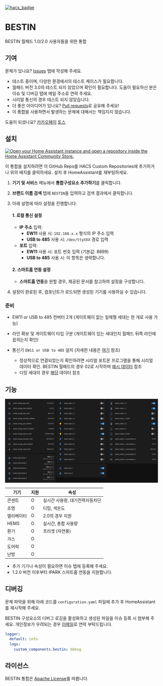 [![hacs_badge](https://img.shields.io/badge/HACS-Custom-41BDF5.svg?style=for-the-badge)](https://github.com/hacs/integration)

# BESTIN
BESTIN 월패드 1.0/2.0 사용자들을 위한 통합

## 기여
문제가 있나요? [Issues](https://github.com/lunDreame/ha-bestin/issues) 탭에 작성해 주세요.

- 테스트 중이며, 다양한 환경에서의 테스트 케이스가 필요합니다.
- 월패드 버전 3.0의 테스트 되지 않았으며 확인이 필요합니다. 도움이 필요하신 분은 이슈 및 디버깅 탭에 메일 주소로 연락 주세요.
- 시리얼 통신의 경우 테스트 되지 않았습니다.
- 더 좋은 아이디어가 있나요? [Pull requests](https://github.com/lunDreame/ha-bestin/pulls)로 공유해 주세요!
- 이 통합을 사용하면서 발생하는 문제에 대해서는 책임지지 않습니다.

도움이 되셨나요? [카카오페이](https://qr.kakaopay.com/FWDWOBBmR) [토스](https://toss.me/lundreamer)

## 설치
[![Open your Home Assistant instance and open a repository inside the Home Assistant Community Store.](https://my.home-assistant.io/badges/hacs_repository.svg)](https://my.home-assistant.io/redirect/hacs_repository/?owner=lunDreame&repository=ha-bestin&category=Integration)

이 통합을 설치하려면 이 GitHub Repo를 HACS Custom Repositories에 추가하거나 위의 배지를 클릭하세요. 설치 후 HomeAssistant를 재부팅하세요.

1. **기기 및 서비스** 메뉴에서 **통합구성요소 추가하기**를 클릭합니다.
2. **브랜드 이름 검색** 탭에 `BESTIN`을 입력하고 검색 결과에서 클릭합니다.
3. 아래 설명에 따라 설정을 진행합니다:

   #### 1. 로컬 통신 설정
   - **IP 주소** 입력:
     - **EW11** 사용 시: `192.168.x.x` 형식의 IP 주소 입력
     - **USB to 485** 사용 시: `/dev/ttyXXX` 경로 입력
   - **포트** 입력:
     - **EW11** 사용 시: 포트 번호 입력 (기본값: 8899)
     - **USB to 485** 사용 시: 이 항목은 생략합니다.

   #### 2. 스마트홈 연동 설정
   - **스마트홈 연동**을 원할 경우, 제공된 문서를 참고하여 설정을 구성합니다.

4. 설정이 완료된 후, 컴포넌트가 로드되면 생성된 기기를 사용하실 수 있습니다.

### 준비
- EW11 or USB to 485 컨버터 2개 (게이트웨이 없는 일체형 세대는 한 개로 사용 가능)
- 라인 확보 및 게이트웨이 타입 구분 (게이트웨이 있는 세대인지 월패드 뒤쪽 라인에 꼽히는지 확인)
- 통신기 `EW11 or USB to 485` 설치 (자세한 내용은 [여기](./guide/install.md) 참조)

  - 정상적으로 연결되었는지 확인하려면 시리얼 포트몬 프로그램을 통해 시리얼 데이터 확인. BESTIN 월패드의 경우 02로 시작하며 [예시 데이터](./guide/packet_dump.txt) 참조
  - 디밍 세대의 경우 [해당](./guide/dimming_packet_dump.txt) 데이터 참조

## 기능
![추가된 기기](./images/added_devices.png)

| 기기      | 지원 | 속성                          |
|-----------|------|-------------------------------|
| 콘센트    | O    | 실시간 사용량, 대기전력자동차단 |
| 조명      | O    | 디밍, 색온도                   |
| 엘리베이터 | O    | 2.0의 경우 지원                |
| HEMS      | O    | 실시간, 총합 사용량            |
| 환기      | O    | 프리셋 (자연풍)                 |
| 가스      | O    |                               |
| 도어락    | O    |                               |
| 난방      | O    |                               |

- 추가 기기나 속성이 필요하면 이슈 탭에 등록해 주세요.
- 1.2.0 버전 이후부터 IPARK 스마트홈 연동을 지원합니다.

## 디버깅
문제 파악을 위해 아래 코드를 `configuration.yaml` 파일에 추가 후 HomeAssistant를 재시작해 주세요.

BESTIN 구성요소의 디버그 로깅을 활성화하고 생성된 파일을 이슈 등록 시 첨부해 주세요. 개인정보가 우려되는 경우 [이메일](mailto:lundreame34@gmail.com)로 연락 부탁드립니다.

```yaml
logger:
  default: info
  logs:
    custom_components.bestin: debug
```

## 라이선스
BESTIN 통합은 [Apache License](./LICENSE)를 따릅니다.
